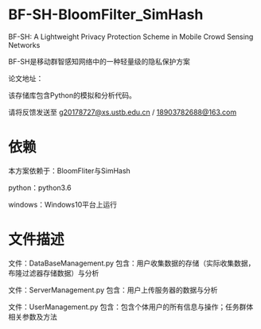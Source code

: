 # BF-SH-BloomFilter_SimHash

BF-SH: A Lightweight Privacy Protection Scheme in Mobile Crowd Sensing Networks

BF-SH是移动群智感知网络中的一种轻量级的隐私保护方案

论文地址：

该存储库包含Python的模拟和分析代码。

请将反馈发送至 g20178727@xs.ustb.edu.cn / 18903782688@163.com

# 依赖

本方案依赖于：BloomFliter与SimHash

python：python3.6

windows：Windows10平台上运行

# 文件描述

文件：DataBaseManagement.py
包含：用户收集数据的存储（实际收集数据，布隆过滤器存储数据）与分析

文件：ServerManagement.py
包含：用户上传服务器的数据与分析

文件：UserManagement.py
包含：包含个体用户的所有信息与操作；任务群体相关参数及方法
